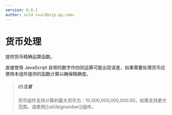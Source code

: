 ```yaml
---
version: 0.0.1
author: xuld <xuld@vip.qq.com>
---
```

# 货币处理
提供货币精确运算函数。

直接使用 JavaScript 自带的数字作四则运算可能出现误差，如果需要处理货币应使用本组件提供的函数计算以确保精确度。

> ##### (!)注意
> 货币组件支持计算的最大货币为：10,000,000,000,000.00，如需支持更大范围，请使用[[util/bignumber]]组件。
